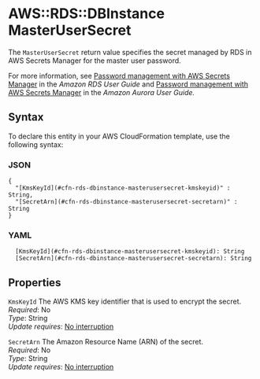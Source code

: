 # AWS::RDS::DBInstance MasterUserSecret<a name="aws-properties-rds-dbinstance-masterusersecret"></a>

The `MasterUserSecret` return value specifies the secret managed by RDS in AWS Secrets Manager for the master user password\.

For more information, see [Password management with AWS Secrets Manager](https://docs.aws.amazon.com/AmazonRDS/latest/UserGuide/rds-secrets-manager.html) in the _Amazon RDS User Guide_ and [Password management with AWS Secrets Manager](https://docs.aws.amazon.com/AmazonRDS/latest/AuroraUserGuide/rds-secrets-manager.html) in the _Amazon Aurora User Guide\._

## Syntax<a name="aws-properties-rds-dbinstance-masterusersecret-syntax"></a>

To declare this entity in your AWS CloudFormation template, use the following syntax:

### JSON<a name="aws-properties-rds-dbinstance-masterusersecret-syntax.json"></a>

```
{
  "[KmsKeyId](#cfn-rds-dbinstance-masterusersecret-kmskeyid)" : String,
  "[SecretArn](#cfn-rds-dbinstance-masterusersecret-secretarn)" : String
}
```

### YAML<a name="aws-properties-rds-dbinstance-masterusersecret-syntax.yaml"></a>

```
  [KmsKeyId](#cfn-rds-dbinstance-masterusersecret-kmskeyid): String
  [SecretArn](#cfn-rds-dbinstance-masterusersecret-secretarn): String
```

## Properties<a name="aws-properties-rds-dbinstance-masterusersecret-properties"></a>

`KmsKeyId` <a name="cfn-rds-dbinstance-masterusersecret-kmskeyid"></a>
The AWS KMS key identifier that is used to encrypt the secret\.  
_Required_: No  
_Type_: String  
_Update requires_: [No interruption](https://docs.aws.amazon.com/AWSCloudFormation/latest/UserGuide/using-cfn-updating-stacks-update-behaviors.html#update-no-interrupt)

`SecretArn` <a name="cfn-rds-dbinstance-masterusersecret-secretarn"></a>
The Amazon Resource Name \(ARN\) of the secret\.  
_Required_: No  
_Type_: String  
_Update requires_: [No interruption](https://docs.aws.amazon.com/AWSCloudFormation/latest/UserGuide/using-cfn-updating-stacks-update-behaviors.html#update-no-interrupt)
